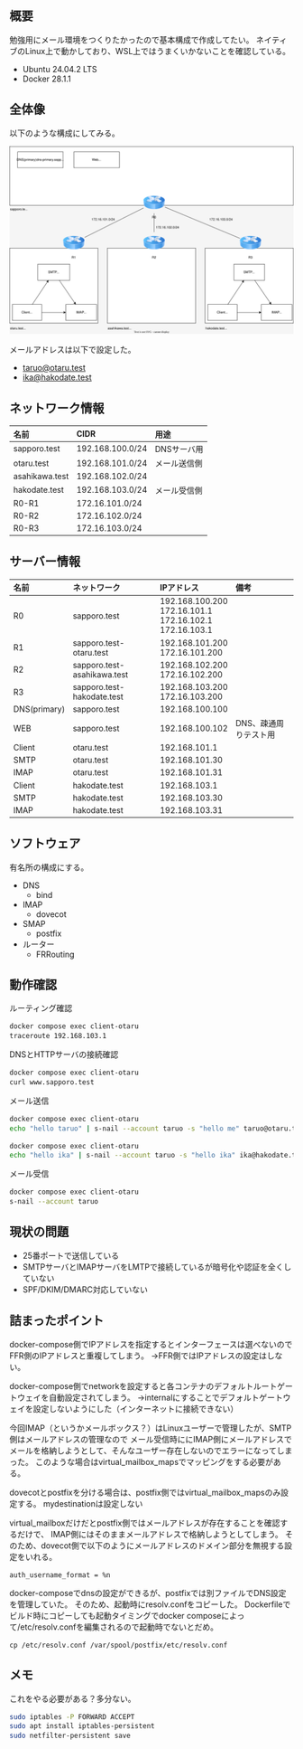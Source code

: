 ## 概要
勉強用にメール環境をつくりたかったので基本構成で作成してたい。
ネイティブのLinux上で動かしており、WSL上ではうまくいかないことを確認している。

- Ubuntu 24.04.2 LTS
- Docker 28.1.1

## 全体像
以下のような構成にしてみる。

![](docs/mail-local.drawio.svg)


メールアドレスは以下で設定した。

- taruo@otaru.test
- ika@hakodate.test

## ネットワーク情報

| 名前             | CIDR             | 用途      |
| :------------- | :--------------- | :------ |
| sapporo.test   | 192.168.100.0/24 | DNSサーバ用 |
| otaru.test     | 192.168.101.0/24 | メール送信側  |
| asahikawa.test | 192.168.102.0/24 |         |
| hakodate.test  | 192.168.103.0/24 | メール受信側  |
| R0-R1          | 172.16.101.0/24  |         |
| R0-R2          | 172.16.102.0/24  |         |
| R0-R3          | 172.16.103.0/24  |         |

## サーバー情報

| 名前           | ネットワーク                | IPアドレス                                                      | 備考                  |
|:---------------|:----------------------------|:----------------------------------------------------------------|:----------------------|
| R0             | sapporo.test                | 192.168.100.200<br>172.16.101.1<br>172.16.102.1<br>172.16.103.1 |                       |
| R1             | sapporo.test-otaru.test     | 192.168.101.200<br>172.16.101.200                               |                       |
| R2             | sapporo.test-asahikawa.test | 192.168.102.200<br>172.16.102.200                               |                       |
| R3             | sapporo.test-hakodate.test  | 192.168.103.200<br>172.16.103.200                               |                       |
| DNS(primary)   | sapporo.test                | 192.168.100.100                                                 |                       |
| WEB            | sapporo.test                | 192.168.100.102                                                 | DNS、疎通周りテスト用 |
| Client         | otaru.test                  | 192.168.101.1                                                   |                       |
| SMTP           | otaru.test                  | 192.168.101.30                                                  |                       |
| IMAP           | otaru.test                  | 192.168.101.31                                                  |                       |
| Client         | hakodate.test               | 192.168.103.1                                                   |                       |
| SMTP           | hakodate.test               | 192.168.103.30                                                  |                       |
| IMAP           | hakodate.test               | 192.168.103.31                                                  |                       |

## ソフトウェア
有名所の構成にする。
- DNS
	- bind
- IMAP
	- dovecot
- SMAP
	- postfix
- ルーター
	- FRRouting

## 動作確認

ルーティング確認

```bash
docker compose exec client-otaru
traceroute 192.168.103.1
```

DNSとHTTPサーバの接続確認

```bash
docker compose exec client-otaru
curl www.sapporo.test
```

メール送信

```bash
docker compose exec client-otaru
echo "hello taruo" | s-nail --account taruo -s "hello me" taruo@otaru.test 
```

```bash
docker compose exec client-otaru
echo "hello ika" | s-nail --account taruo -s "hello ika" ika@hakodate.test
```

メール受信

```bash
docker compose exec client-otaru
s-nail --account taruo
```


## 現状の問題
- 25番ポートで送信している
- SMTPサーバとIMAPサーバをLMTPで接続しているが暗号化や認証を全くしていない
- SPF/DKIM/DMARC対応していない

## 詰まったポイント
docker-compose側でIPアドレスを指定するとインターフェースは選べないのでFFR側のIPアドレスと重複してしまう。
→FFR側ではIPアドレスの設定はしない。

docker-compose側でnetworkを設定すると各コンテナのデフォルトルートゲートウェイを自動設定されてしまう。
→internalにすることでデフォルトゲートウェイを設定しないようにした（インターネットに接続できない）

今回IMAP（というかメールボックス？）はLinuxユーザーで管理したが、SMTP側はメールアドレスの管理なので
メール受信時ににIMAP側にメールアドレスでメールを格納しようとして、そんなユーザー存在しないのでエラーになってしまった。
このような場合はvirtual_mailbox_mapsでマッピングをする必要がある。

dovecotとpostfixを分ける場合は、postfix側ではvirtual_mailbox_mapsのみ設定する。
mydestinationは設定しない

virtual_mailboxだけだとpostfix側ではメールアドレスが存在することを確認するだけで、
IMAP側にはそのままメールアドレスで格納しようとしてしまう。
そのため、dovecot側で以下のようにメールアドレスのドメイン部分を無視する設定をいれる。

```
auth_username_format = %n
```

docker-composeでdnsの設定ができるが、postfixでは別ファイルでDNS設定を管理していた。
そのため、起動時にresolv.confをコピーした。
Dockerfileでビルド時にコピーしても起動タイミングでdocker composeによって/etc/resolv.confを編集されるので起動時でないとだめ。

```
cp /etc/resolv.conf /var/spool/postfix/etc/resolv.conf
```


## メモ
これをやる必要がある？多分ない。

```bash
sudo iptables -P FORWARD ACCEPT
sudo apt install iptables-persistent
sudo netfilter-persistent save
```

